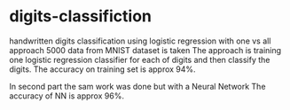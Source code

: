 # digits-classifiction
handwritten digits classification using logistic regression with one vs all approach
5000 data from MNIST dataset is taken
The approach is training one logistic regression classifier for each of digits and then classify the digits.
The accuracy on training set is approx 94%.


In second part the sam work was done but with a Neural Network
The accuracy of NN is approx 96%.

